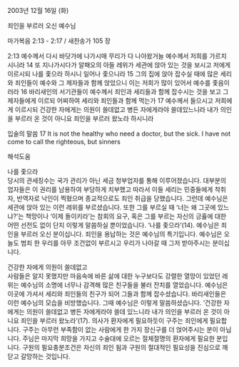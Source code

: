2003년 12월 16일 (화)

죄인을 부르러 오신 예수님



마가복음 2:13 - 2:17 / 새찬송가 105 장


2:13 예수께서 다시 바닷가에 나가시매 무리가 다 나아왔거늘 예수께서 저희를 가르치시니라 
14 또 지나가시다가 알패오의 아들 레위가 세관에 앉아 있는 것을 보시고 저에게 이르시되 나를 좇으라 하시니 일어나 좇으니라 
15 그의 집에 앉아 잡수실 때에 많은 세리와 죄인들이 예수와 그 제자들과 함께 앉았으니 이는 저희가 많이 있어서 예수를 좇음이러라 
16 바리새인의 서기관들이 예수께서 죄인과 세리들과 함께 잡수시는 것을 보고 그 제자들에게 이르되 어찌하여 세리와 죄인들과 함께 먹는가 
17 예수께서 들으시고 저희에게 이르시되 건강한 자에게는 의원이 쓸데없고 병든 자에게라야 쓸데있느니라 내가 의인을 부르러 온 것이 아니요 죄인을 부르러 왔노라 하시니라 

입술의 말씀 
17 It is not the healthy who need a doctor, but the sick. I have not come to call the righteous, but sinners

해석도움





나를 좇으라  
당시의 관세징수는 국가 관리가 아닌 세금 청부업자를 통해 이루어졌습니다. 대부분의 업자들은 이 권리를 남용하여 부당하게 치부했고 따라서 이들 세리는 민중들에게 착취자, 반역자로 낙인이 찍혔으며 종교적으로도 죄인 취급을 당했습니다. 그런데 예수님은 세관에 앉아 있는 이런 레위를 부르셨습니다. 또한 그를 부르실 때 ‘너는 왜 그곳에 있느냐?’는 책망이나 ‘이제 돌이키라’는 참회의 요구, 혹은 그를 부르는 자신의 긍휼에 대한 어떤 선전도 없이 단지 이렇게 말씀하실 뿐이었습니다. ‘나를 좇으라’(14). 예수님은 죄인을 부르러 오신 분이십니다. 죄인을 용납하는 것은 예수님의 특기입니다. 예수님은 오늘도 범죄 한 우리를 아무 조건없이 부르시고 우리가 나아갈 때 그저 받아주시는 분이십니다. 

건강한 자에게 의원이 쓸데없고  
사람들은 알지 못했지만 마음속에 바른 삶에 대한 누구보다도 강렬한 열망이 있었던 레위는 예수님의 소명에 너무나 감격해 많은 친구들을 불러 잔치를 열었습니다. 예수님은 이곳에 가셔서 세리와 죄인들의 친구가 되어 그들과 함께 잡수셨습니다. 바리새인들은 이런 예수님의 모습을 비방했습니다. 그때 예수님은 이렇게 말씀하셨습니다. ‘건강한 자에게는 의원이 쓸데없고 병든 자에게라야 쓸데 있느니라 내가 의인을 부르러 온 것이 아니요 죄인을 부르러 왔노라’(17). 의사가 환자에게 필요하듯이 구주는 죄인에게 필요합니다. 구주는 아무런 부족함이 없는 사람에게 한 가지 장신구를 더 얹어주시는 분이 아닙니다. 주님은 마지막 희망을 가지고 수술대에 오르는 절체절명의 환자에게 필요한 분입니다. 구원의 필요충분조건은 자신의 죄인 됨과 구원의 절대적인 필요성을 진심으로 깨닫고 갈망하는 것입니다.